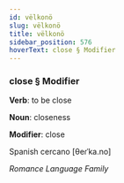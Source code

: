 ```yaml
---
id: vëlkonö
slug: vëlkonö
title: vëlkonö
sidebar_position: 576
hoverText: close § Modifier
---
```


### close § Modifier

**Verb**: to be close

**Noun**: closeness

**Modifier**: close

Spanish cercano [θeɾˈka.no]

*Romance Language Family*